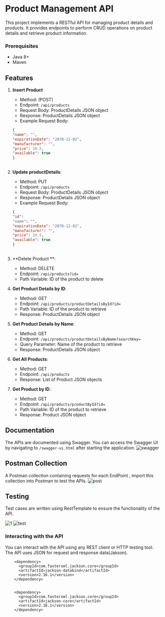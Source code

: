 # Product Management API

This project implements a RESTful API for managing product details and products. It provides endpoints to perform CRUD operations on product details and retrieve product information.

### Prerequisites

- Java 8+
- Maven

## Features

1. **Insert Product**
   - Method: (POST)
   - Endpoint: `/api/products`
   - Request Body: ProductDetails JSON object
   - Response: ProductDetails JSON object
   - Example Request Body:
    ```json
    {
    "name": "",
    "expirationDate": "2078-12-02",
    "manufacturer": "",
    "price": 10.5,
    "available": true
    }
     
   
2. **Update productDetails**:
   - Method: PUT
   - Endpoint: `/api/products`
   - Request Body: ProductDetails JSON object
   - Response: ProductDetails JSON object
   - Example Request Body:
    ```json
    {
    "id":
    "name": "",
    "expirationDate": "2078-12-02",
    "manufacturer": "",
    "price": 10.5,
    "available": true
    }
     

3. **Delete Product **: 
   - Method: DELETE
   - Endpoint: `/api/products?id=`
   - Path Variable: ID of the product to delete

4. **Get Product Details by ID**:
   - Method: GET
   - Endpoint: `/api/products/productDetailsById?id=`
   - Path Variable: ID of the product to retrieve
   - Response: ProductDetails JSON object

5. **Get Product Details by Name**:
   - Method: GET
   - Endpoint: `/api/products/productDetailsByName?searchKey=`
   - Query Parameter: Name of the product to retrieve
   - Response: ProductDetails JSON object

6. **Get All Products**:
   - Method: GET
   - Endpoint: `/api/products`
   - Response: List of Product JSON objects

7. **Get Product by ID**: 
   - Method: GET
   - Endpoint: `/api/products/productById?id=`
   - Path Variable: ID of the product to retrieve
   - Response: Product JSON object


## Documentation

The APIs are documented using Swagger. You can access the Swagger UI by navigating to `/swagger-ui.html` after starting the application.
![swagger](https://github.com/salma-4/Product-Management-API/assets/116264673/77557eae-dcc7-49c3-b075-d781ae459886)

## Postman Collection

A Postman collection containing requests for each EndPoint , import this collection into Postman to test the APIs.
![post](https://github.com/salma-4/Product-Management-API/assets/116264673/56439488-9d80-4e1a-8b5d-f6d6af4451e4)


## Testing

Test cases are written using RestTemplate to ensure the functionality of the API.

![1](https://github.com/salma-4/Product-Management-API/assets/116264673/670e83b2-194c-4238-bc47-b29710aa2d63)
![test](https://github.com/salma-4/Product-Management-API/assets/116264673/831ff62f-058c-49fb-a54a-fd92d6cbce29)


### Interacting with the API

You can interact with the API using any REST client or HTTP testing tool. The API uses JSON for request and response data(Jakson).

``` jakson dependencies
    <dependency>
      <groupId>com.fasterxml.jackson.core</groupId>
      <artifactId>jackson-databind</artifactId>
      <version>2.16.1</version>
    </dependency>
    
    
    <dependency>
      <groupId>com.fasterxml.jackson.core</groupId>
      <artifactId>jackson-core</artifactId>
      <version>2.16.1</version>
    </dependency>
